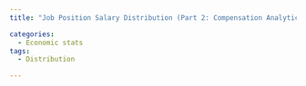 ```yaml
---
title: "Job Position Salary Distribution (Part 2: Compensation Analytics)"

categories:
  - Economic stats 
tags:
  - Distribution

---
```

